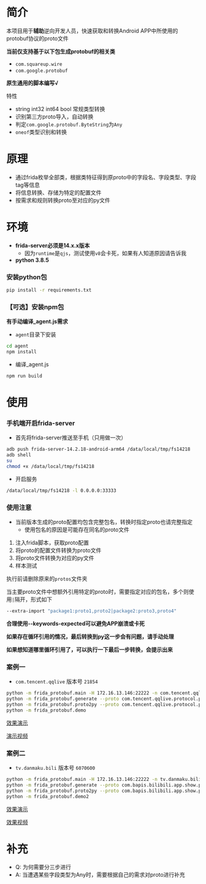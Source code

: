 # 简介

本项目用于**辅助**逆向开发人员，快速获取和转换Android APP中所使用的protobuf协议的proto文件

**当前仅支持基于以下包生成protobuf的相关类**

- `com.squareup.wire`
- `com.google.protobuf`

**原生通用的脚本编写√**

特性

- string int32 int64 bool 常规类型转换
- 识别第三方proto导入，自动转换
- 判定`com.google.protobuf.ByteString`为`Any`
- `oneof`类型识别和转换

# 原理

- 通过frida枚举全部类，根据类特征得到原proto中的字段名、字段类型、字段tag等信息
- 将信息转换、存储为特定的配置文件
- 按需求和规则转换proto至对应的py文件

# 环境

- **frida-server必须是14.x.x版本**
    - 因为`runtime`是`qjs`，测试使用`v8`会卡死，如果有人知道原因请告诉我
- **python 3.8.5**

### 安装python包

```bash
pip install -r requirements.txt
```

### 【可选】安装npm包

**有手动编译_agent.js需求**

- `agent`目录下安装

```bash
cd agent
npm install
```

- 编译_agent.js

```bash
npm run build
```

# 使用

### 手机端开启frida-server

- 首先将frida-server推送至手机（只用做一次）

```bash
adb push frida-server-14.2.18-android-arm64 /data/local/tmp/fs14218
adb shell
su
chmod +x /data/local/tmp/fs14218
```

- 开启服务

```bash
/data/local/tmp/fs14218 -l 0.0.0.0:33333
```

### 使用注意

- 当前版本生成的proto配置均包含完整包名，转换时指定proto也请完整指定
    - 使用包名的原因是可能存在同名的proto文件

1. 注入frida脚本，获取proto配置
2. 将proto的配置文件转换为proto文件
3. 将proto文件转换为对应的py文件
4. 样本测试

执行前请删除原来的`protos`文件夹

当主要proto文件中想额外引用特定的proto时，需要指定对应的包名，多个则使用`|`隔开，形式如下

```bash
--extra-import "package1:proto1,proto2|package2:proto3,proto4"
```

**合理使用--keywords-expected可以避免APP崩溃或卡死**

**如果存在循环引用的情况，最后转换到py这一步会有问题，请手动处理**

**如果想知道哪里循环引用了，可以执行一下最后一步转换，会提示出来**

### 案例一

- `com.tencent.qqlive` 版本号 `21854`

```bash
python -m frida_protobuf.main -H 172.16.13.146:22222 -n com.tencent.qqlive --use-default-any --keywords-expected "com.tencent.qqlive.protocol.pb,com.tencent.spp_rpc"
python -m frida_protobuf.generate --proto com.tencent.qqlive.protocol.pb.ChangeSectionResponse --extra-import "com.tencent.qqlive.protocol.pb:Poster,Action,Attent,VideoIdKeyValueSet"
python -m frida_protobuf.proto2py --proto com.tencent.qqlive.protocol.pb.ChangeSectionResponse
python -m frida_protobuf.demo
```

[效果演示](http://pan.iqiyi.com/file/paopao/_8BryDtYjocn91iI9UdL0E--gVQG8baazNgLbbSEzOGCdNxscmbI3WwLs25hj1BmU5PUqpuQpVEvH-eQz0-Vog.gif)

[演示视频](http://pan.iqiyi.com/file/paopao/rGdGDYUdK_LSwzMWJD4X8fZvkFIAdHTfGQIvpcXMmuOAa1KCZKqTx3kNih6CCp59A-XR-d91R3n2uHzmg-PrVw.mp4)

### 案例二

- `tv.danmaku.bili` 版本号 `6070600`

```bash
python -m frida_protobuf.main -H 172.16.13.146:22222 -n tv.danmaku.bili --use-default-any --keywords-expected "bili"
python -m frida_protobuf.generate --proto com.bapis.bilibili.app.show.popular.v1.PopularReply
python -m frida_protobuf.proto2py --proto com.bapis.bilibili.app.show.popular.v1.PopularReply
python -m frida_protobuf.demo2
```

[效果演示](http://pan.iqiyi.com/file/paopao/-wM1eKewn9snMIg6XqAZnoiN-u5RIEQ9tacPZ-O3-ntZz6WUzK-nCgGd2VnSsl0rRB3g3fxzardI5ZtwvkiNpg.gif)

[效果视频](http://pan.iqiyi.com/file/paopao/VjPzEqNkQt16avGaqcWwfMRHTZ71KTvpCKCddL80Tc73fxOT5rA5angpGnvmVPPKCVBwn6nV5TDFGLembmg2_Q.mp4)

# 补充

- Q: 为何需要分三步进行
- A: 当遭遇某些字段类型为Any时，需要根据自己的需求对proto进行补充